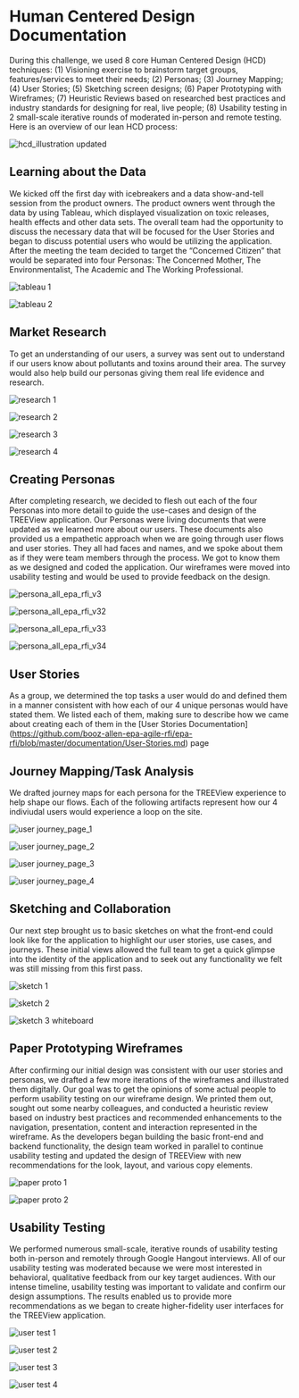 # Human Centered Design Documentation

During this challenge, we used 8 core Human Centered Design (HCD) techniques: (1) Visioning exercise to brainstorm target groups, features/services to meet their needs; (2) Personas; (3) Journey Mapping; (4) User Stories; (5) Sketching screen designs; (6) Paper Prototyping with Wireframes; (7) Heuristic Reviews based on researched best practices and industry standards for designing for real, live people; (8) Usability testing in 2 small-scale iterative rounds of moderated in-person and remote testing. Here is an overview of our lean HCD process:

![hcd_illustration updated](https://cloud.githubusercontent.com/assets/16209237/11879270/588c57e2-a4c8-11e5-976e-5f51d3eff43d.png)

## Learning about the Data
We kicked off the first day with icebreakers and a data show-and-tell session from the product owners. The product owners went through the data by using Tableau, which displayed visualization on toxic releases, health effects and other data sets. The overall team had the opportunity to discuss the necessary data that will be focused for the User Stories and began to discuss potential users who would be utilizing the application. After the meeting the team decided to target the “Concerned Citizen” that would be separated into four Personas: The Concerned Mother, The Environmentalist, The Academic and The Working Professional.

![tableau 1](https://cloud.githubusercontent.com/assets/16209237/11873737/2a2e2934-a4aa-11e5-9630-c65500df2813.png)

![tableau 2](https://cloud.githubusercontent.com/assets/16209237/11873738/2a2e5df0-a4aa-11e5-9f96-e201ed68c23e.png)


## Market Research
To get an understanding of our users, a survey was sent out to understand if our users know about pollutants and toxins around their area. The survey would also help build our personas giving them real life evidence and research. 

![research 1](https://cloud.githubusercontent.com/assets/16209237/11873793/683e90f6-a4aa-11e5-8e71-ff7031a891fb.png)

![research 2](https://cloud.githubusercontent.com/assets/16209237/11873796/6841b60a-a4aa-11e5-9823-0325130f1bf2.png)

![research 3](https://cloud.githubusercontent.com/assets/16209237/11873794/683ea1cc-a4aa-11e5-978b-f7b9cfd2d82f.png)

![research 4](https://cloud.githubusercontent.com/assets/16209237/11873795/683fbe7c-a4aa-11e5-8b4f-f9b6a03bf4f2.png)


## Creating Personas
After completing research, we decided to flesh out each of the four Personas into more detail to guide the use-cases and design of the TREEView application. Our Personas were living documents that were updated as we learned more about our users. These documents also provided us a empathetic approach when we are going through user flows and user stories. They all had faces and names, and we spoke about them as if they were team members through the process. We got to know them as we designed and coded the application. Our wireframes were moved into usability testing and would be used to provide feedback on the design. 

![persona_all_epa_rfi_v3](https://cloud.githubusercontent.com/assets/16209237/11874019/7ce42556-a4ab-11e5-864c-8e6dd2e69d14.jpg)

![persona_all_epa_rfi_v32](https://cloud.githubusercontent.com/assets/16209237/11874023/83a652c4-a4ab-11e5-81f5-20dbb9da428b.jpg)

![persona_all_epa_rfi_v33](https://cloud.githubusercontent.com/assets/16209237/11874028/87f1c5f2-a4ab-11e5-94c7-b2672cf0e8f9.jpg)

![persona_all_epa_rfi_v34](https://cloud.githubusercontent.com/assets/16209237/11874030/8bd5b4f8-a4ab-11e5-855c-01cf4f08944e.jpg)


## User Stories
As a group, we determined the top tasks a user would do and defined them in a manner consistent with how each of our 4 unique personas would have stated them. We listed each of them, making sure to describe how we came about creating each of them in the [User Stories Documentation] (https://github.com/booz-allen-epa-agile-rfi/epa-rfi/blob/master/documentation/User-Stories.md) page



## Journey Mapping/Task Analysis
We drafted journey maps for each persona for the TREEView experience to help shape our flows. Each of the following artifacts represent how our 4 indiviudal users would experience a loop on the site. 

![user journey_page_1](https://cloud.githubusercontent.com/assets/16209237/11874040/97bf81ea-a4ab-11e5-8c73-e524186a3950.jpg)

![user journey_page_2](https://cloud.githubusercontent.com/assets/16209237/11874044/9d975714-a4ab-11e5-945c-7cc1dcb4bd36.jpg)

![user journey_page_3](https://cloud.githubusercontent.com/assets/16209237/11874047/a0e6d53e-a4ab-11e5-8cbc-92b3c0f049cd.jpg)

![user journey_page_4](https://cloud.githubusercontent.com/assets/16209237/11874048/a4da65a2-a4ab-11e5-8996-b03bfef686d8.jpg)


## Sketching and Collaboration
Our next step brought us to basic sketches on what the front-end could look like for the application to highlight our user stories, use cases, and journeys.  These initial views allowed the full team to get a quick glimpse into the identity of the application and to seek out any functionality we felt was still missing from this first pass. 

![sketch 1](https://cloud.githubusercontent.com/assets/16209237/11874186/6b8ae6ea-a4ac-11e5-9ec3-813512d26d1d.png)

![sketch 2](https://cloud.githubusercontent.com/assets/16209237/11874266/c1a25608-a4ac-11e5-9edb-f0246a59a24d.png)

![sketch 3 whiteboard](https://cloud.githubusercontent.com/assets/16209237/11874286/d4d4e2ae-a4ac-11e5-9552-f89a6a4c429a.jpg)


## Paper Prototyping Wireframes

After confirming our initial design was consistent with our user stories and personas, we drafted a few more iterations of the wireframes and illustrated them digitally. Our goal was to get the opinions of some actual people to perform usability testing on our wireframe design. We printed them out, sought out some nearby colleagues, and conducted a heuristic review based on industry best practices and recommended enhancements to the navigation, presentation, content and interaction represented in the wireframe. As the developers began building the basic front-end and backend functionality, the design team worked in parallel to continue usability testing and updated the design of TREEView with new recommendations for the look, layout, and various copy elements. 

![paper proto 1](https://cloud.githubusercontent.com/assets/16209237/11874917/074509a0-a4b0-11e5-98ae-96dd45be0f66.JPG)

![paper proto 2](https://cloud.githubusercontent.com/assets/16209237/11874920/0a2a2934-a4b0-11e5-9fb7-617b3cdfbf2f.JPG)


## Usability Testing

We performed numerous small-scale, iterative rounds of usability testing both in-person and remotely through Google Hangout interviews. All of our usability testing was moderated because we were most interested in behavioral, qualitative feedback from our key target audiences. With our intense timeline, usability testing was important to validate and confirm our design assumptions. The results enabled us to provide more recommendations as we began to create higher-fidelity user interfaces for the TREEView application.


![user test 1](https://cloud.githubusercontent.com/assets/16209237/11874638/c6d1b2fc-a4ae-11e5-913d-c23905b61e46.JPG)

![user test 2](https://cloud.githubusercontent.com/assets/16209237/11874622/b8dede22-a4ae-11e5-97db-98655c8e0733.JPG)

![user test 3](https://cloud.githubusercontent.com/assets/16209237/11874624/bb6f0b76-a4ae-11e5-830f-812ce21279a9.png)

![user test 4](https://cloud.githubusercontent.com/assets/16209237/11874628/bf1dd28e-a4ae-11e5-9bef-33133114b7a5.png)

